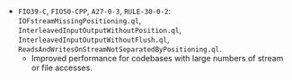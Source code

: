  - `FIO39-C`, `FIO50-CPP`, `A27-0-3`, `RULE-30-0-2`: `IOFstreamMissingPositioning.ql`, `InterleavedInputOutputWithoutPosition.ql`, `InterleavedInputOutputWithoutFlush.ql`, `ReadsAndWritesOnStreamNotSeparatedByPositioning.ql`.
   - Improved performance for codebases with large numbers of stream or file accesses.